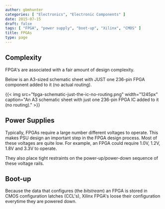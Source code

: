 ```yaml
---
author: gbmhunter
categories: [ "Electronics", "Electronic Components" ]
date: 2015-07-15
draft: false
tags: [ "FPGA", "power supply", "boot-up", "Xilinx", "CMOS" ]
title: FPGAs
type: page
---
```


## Complexity

FPGA's are associated with a fair amount of design complexity.

Below is an A3-sized schematic sheet with JUST one 236-pin FPGA component added to it (no actual routing).

{{< img src="fpga-schematic-just-the-ic-no-routing.png" width="1245px" caption="An A3 schematic sheet with just one 236-pin FPGA IC added to it (no routing)."  >}}

## Power Supplies

Typically, FPGAs require a large number different voltages to operate. This makes PSU design an important step in the FPGA design process. Most of these voltages are quite low. For example, an FPGA could require 1.0V, 1.2V, 1.8V and 3.3V to operate.

They also place tight restraints on the power-up/power-down sequence of these voltage rails.

## Boot-up

Because the data that configures (the _bitstream_) an FPGA is stored in CMOS configuration latches (CCL's), Xilinx FPGA's loose their configuration everytime they are powered down.
